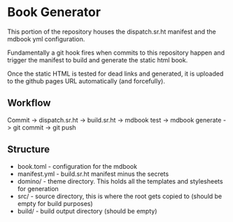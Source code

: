 Book Generator
==============

This portion of the repository houses the dispatch.sr.ht manifest and the mdbook yml configuration.

Fundamentally a git hook fires when commits to this repository happen and trigger the manifest to build and generate the static html book.

Once the static HTML is tested for dead links and generated, it is uploaded to the github pages URL automatically (and forcefully).

Workflow
--------

Commit -> dispatch.sr.ht -> build.sr.ht -> mdbook test -> mdbook generate -> git commit -> git push

Structure
---------

* book.toml - configuration for the mdbook
* manifest.yml - build.sr.ht manifest minus the secrets
* domino/ - theme directory. This holds all the templates and stylesheets for generation
* src/ - source directory, this is where the root gets copied to (should be empty for build purposes)
* build/ - build output directory (should be empty)
